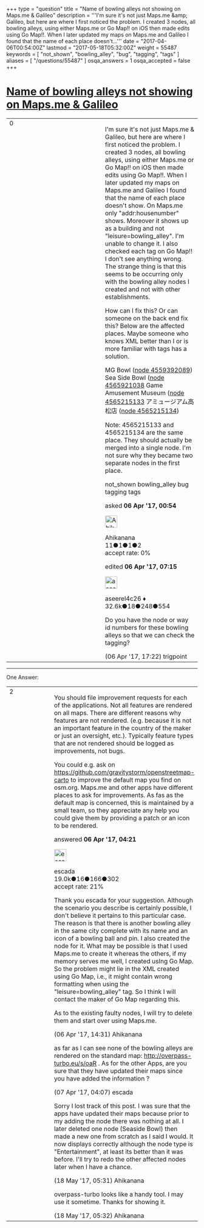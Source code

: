 +++
type = "question"
title = "Name of bowling alleys not showing on Maps.me &amp; Galileo"
description = '''I&#x27;m sure it&#x27;s not just Maps.me &amp;amp; Galileo, but here are where I first noticed the problem. I created 3 nodes, all bowling alleys, using either Maps.me or Go Map!! on iOS then made edits using Go Map!!. When I later updated my maps on Maps.me and Galileo I found that the name of each place doesn&#x27;t...'''
date = "2017-04-06T00:54:00Z"
lastmod = "2017-05-18T05:32:00Z"
weight = 55487
keywords = [ "not_shown", "bowling_alley", "bug", "tagging", "tags" ]
aliases = [ "/questions/55487" ]
osqa_answers = 1
osqa_accepted = false
+++

<div class="headNormal">

# [Name of bowling alleys not showing on Maps.me & Galileo](/questions/55487/name-of-bowling-alleys-not-showing-on-mapsme-galileo)

</div>

<div id="main-body">

<div id="askform">

<table id="question-table" style="width:100%;">
<colgroup>
<col style="width: 50%" />
<col style="width: 50%" />
</colgroup>
<tbody>
<tr>
<td style="width: 30px; vertical-align: top"><div class="vote-buttons">
<span id="post-55487-upvote" class="ajax-command post-vote up" rel="nofollow" title="I like this post (click again to cancel)"> </span>
<div id="post-55487-score" class="post-score" title="current number of votes">
0
</div>
<span id="post-55487-downvote" class="ajax-command post-vote down" rel="nofollow" title="I dont like this post (click again to cancel)"> </span> <span id="favorite-mark" class="ajax-command favorite-mark" rel="nofollow" title="mark/unmark this question as favorite (click again to cancel)"> </span>
<div id="favorite-count" class="favorite-count">
&#10;</div>
</div></td>
<td><div id="item-right">
<div class="question-body">
<p>I'm sure it's not just Maps.me &amp; Galileo, but here are where I first noticed the problem. I created 3 nodes, all bowling alleys, using either Maps.me or Go Map!! on iOS then made edits using Go Map!!. When I later updated my maps on Maps.me and Galileo I found that the name of each place doesn't show. On Maps.me only "addr:housenumber" shows. Moreover it shows up as a building and not "leisure=bowling_alley". I'm unable to change it. I also checked each tag on Go Map!! I don't see anything wrong. The strange thing is that this seems to be occurring only with the bowling alley nodes I created and not with other establishments.</p>
<p>How can I fix this? Or can someone on the back end fix this? Below are the affected places. Maybe someone who knows XML better than I or is more familiar with tags has a solution.</p>
<p>MG Bowl (<a href="http://www.openstreetmap.org/node/4559392089">node 4559392089</a>) Sea Side Bowl (<a href="http://www.openstreetmap.org/node/4565921038">node 4565921038</a> Game Amusement Museum (<a href="http://www.openstreetmap.org/node/4565215133">node 4565215133</a> アミュージアム高松店 (<a href="http://www.openstreetmap.org/node/4565215134">node 4565215134</a>)</p>
<p>Note: 4565215133 and 4565215134 are the same place. They should actually be merged into a single node. I'm not sure why they became two separate nodes in the first place.</p>
</div>
<div id="question-tags" class="tags-container tags">
<span class="post-tag tag-link-not_shown" rel="tag" title="see questions tagged &#39;not_shown&#39;">not_shown</span> <span class="post-tag tag-link-bowling_alley" rel="tag" title="see questions tagged &#39;bowling_alley&#39;">bowling_alley</span> <span class="post-tag tag-link-bug" rel="tag" title="see questions tagged &#39;bug&#39;">bug</span> <span class="post-tag tag-link-tagging" rel="tag" title="see questions tagged &#39;tagging&#39;">tagging</span> <span class="post-tag tag-link-tags" rel="tag" title="see questions tagged &#39;tags&#39;">tags</span>
</div>
<div id="question-controls" class="post-controls">
&#10;</div>
<div class="post-update-info-container">
<div class="post-update-info post-update-info-user">
<p>asked <strong>06 Apr '17, 00:54</strong></p>
<img src="https://secure.gravatar.com/avatar/105c5ac5262480822255667d640e0cee?s=32&amp;d=identicon&amp;r=g" class="gravatar" width="32" height="32" alt="Ahikanana&#39;s gravatar image" />
<p><span>Ahikanana</span><br />
<span class="score" title="11 reputation points">11</span><span title="1 badges"><span class="badge1">●</span><span class="badgecount">1</span></span><span title="1 badges"><span class="silver">●</span><span class="badgecount">1</span></span><span title="2 badges"><span class="bronze">●</span><span class="badgecount">2</span></span><br />
<span class="accept_rate" title="Rate of the user&#39;s accepted answers">accept rate:</span> <span title="Ahikanana has no accepted answers">0%</span></p>
</div>
<div class="post-update-info post-update-info-edited">
<p><span> edited <strong>06 Apr '17, 07:15</strong> </span></p>
<img src="https://secure.gravatar.com/avatar/66f0dc05b44574e3894be07b0b37cf37?s=32&amp;d=identicon&amp;r=g" class="gravatar" width="32" height="32" alt="aseerel4c26&#39;s gravatar image" />
<p><span>aseerel4c26 ♦</span><br />
<span class="score" title="32615 reputation points"><span>32.6k</span></span><span title="18 badges"><span class="badge1">●</span><span class="badgecount">18</span></span><span title="248 badges"><span class="silver">●</span><span class="badgecount">248</span></span><span title="554 badges"><span class="bronze">●</span><span class="badgecount">554</span></span></p>
</div>
</div>
<div id="comments-container-55487" class="comments-container">
<span id="55500"></span>
<div id="comment-55500" class="comment">
<div id="post-55500-score" class="comment-score">
&#10;</div>
<div class="comment-text">
<p>Do you have the node or way id numbers for these bowling alleys so that we can check the tagging?</p>
</div>
<div id="comment-55500-info" class="comment-info">
<span class="comment-age">(06 Apr '17, 17:22)</span> <span class="comment-user userinfo">trigpoint</span>
</div>
</div>
</div>
<div id="comment-tools-55487" class="comment-tools">
&#10;</div>
<div class="clear">
&#10;</div>
<div id="comment-55487-form-container" class="comment-form-container">
&#10;</div>
<div class="clear">
&#10;</div>
</div></td>
</tr>
</tbody>
</table>

------------------------------------------------------------------------

<div class="tabBar">

<span id="sort-top"></span>

<div class="headQuestions">

One Answer:

</div>

</div>

<span id="55488"></span>

<div id="answer-container-55488" class="answer">

<table style="width:100%;">
<colgroup>
<col style="width: 50%" />
<col style="width: 50%" />
</colgroup>
<tbody>
<tr>
<td style="width: 30px; vertical-align: top"><div class="vote-buttons">
<span id="post-55488-upvote" class="ajax-command post-vote up" rel="nofollow" title="I like this post (click again to cancel)"> </span>
<div id="post-55488-score" class="post-score" title="current number of votes">
2
</div>
<span id="post-55488-downvote" class="ajax-command post-vote down" rel="nofollow" title="I dont like this post (click again to cancel)"> </span>
</div></td>
<td><div class="item-right">
<div class="answer-body">
<p>You should file improvement requests for each of the applications. Not all features are rendered on all maps. There are different reasons why features are not rendered. (e.g. because it is not an important feature in the country of the maker or just an oversight, etc.). Typically feature types that are not rendered should be logged as improvements, not bugs.</p>
<p>You could e.g. ask on <a href="https://github.com/gravitystorm/openstreetmap-carto">https://github.com/gravitystorm/openstreetmap-carto</a> to improve the default map you find on osm.org. Maps.me and other apps have different places to ask for improvements. As fas as the default map is concerned, this is maintained by a small team, so they appreciate any help you could give them by providing a patch or an icon to be rendered.</p>
</div>
<div class="answer-controls post-controls">
&#10;</div>
<div class="post-update-info-container">
<div class="post-update-info post-update-info-user">
<p>answered <strong>06 Apr '17, 04:21</strong></p>
<img src="https://secure.gravatar.com/avatar/813a136afe7d4c95fd5bccdd78705e0e?s=32&amp;d=identicon&amp;r=g" class="gravatar" width="32" height="32" alt="escada&#39;s gravatar image" />
<p><span>escada</span><br />
<span class="score" title="19043 reputation points"><span>19.0k</span></span><span title="16 badges"><span class="badge1">●</span><span class="badgecount">16</span></span><span title="166 badges"><span class="silver">●</span><span class="badgecount">166</span></span><span title="302 badges"><span class="bronze">●</span><span class="badgecount">302</span></span><br />
<span class="accept_rate" title="Rate of the user&#39;s accepted answers">accept rate:</span> <span title="escada has 97 accepted answers">21%</span></p>
</div>
</div>
<div id="comments-container-55488" class="comments-container">
<span id="55497"></span>
<div id="comment-55497" class="comment">
<div id="post-55497-score" class="comment-score">
&#10;</div>
<div class="comment-text">
<p>Thank you escada for your suggestion. Although the scenario you describe is certainly possible, I don't believe it pertains to this particular case. The reason is that there is another bowling alley in the same city complete with its name and an icon of a bowling ball and pin. I also created the node for it. What may be possible is that I used Maps.me to create it whereas the others, if my memory serves me well, I created usIng Go Map. So the problem might lie in the XML created using Go Map, i.e., it might contain wrong formatting when using the "leisure=bowling_alley" tag. So I think I will contact the maker of Go Map regarding this.</p>
<p>As to the existing faulty nodes, I will try to delete them and start over using Maps.me.</p>
</div>
<div id="comment-55497-info" class="comment-info">
<span class="comment-age">(06 Apr '17, 14:31)</span> <span class="comment-user userinfo">Ahikanana</span>
</div>
</div>
<span id="55508"></span>
<div id="comment-55508" class="comment">
<div id="post-55508-score" class="comment-score">
&#10;</div>
<div class="comment-text">
<p>as far as I can see none of the bowling alleys are rendered on the standard map: <a href="http://overpass-turbo.eu/s/oaR">http://overpass-turbo.eu/s/oaR</a> . As for the other Apps, are you sure that they have updated their maps since you have added the information ?</p>
</div>
<div id="comment-55508-info" class="comment-info">
<span class="comment-age">(07 Apr '17, 04:07)</span> <span class="comment-user userinfo">escada</span>
</div>
</div>
<span id="56221"></span>
<div id="comment-56221" class="comment">
<div id="post-56221-score" class="comment-score">
&#10;</div>
<div class="comment-text">
<p>Sorry I lost track of this post. I was sure that the apps have updated their maps because prior to my adding the node there was nothing at all. I later deleted one node (Seaside Bowl) then made a new one from scratch as I said I would. It now displays correctly although the node type is "Entertainment", at least its better than it was before. I'll try to redo the other affected nodes later when I have a chance.</p>
</div>
<div id="comment-56221-info" class="comment-info">
<span class="comment-age">(18 May '17, 05:31)</span> <span class="comment-user userinfo">Ahikanana</span>
</div>
</div>
<span id="56222"></span>
<div id="comment-56222" class="comment">
<div id="post-56222-score" class="comment-score">
&#10;</div>
<div class="comment-text">
<p>overpass-turbo looks like a handy tool. I may use it sometime. Thanks for showing it.</p>
</div>
<div id="comment-56222-info" class="comment-info">
<span class="comment-age">(18 May '17, 05:32)</span> <span class="comment-user userinfo">Ahikanana</span>
</div>
</div>
</div>
<div id="comment-tools-55488" class="comment-tools">
&#10;</div>
<div class="clear">
&#10;</div>
<div id="comment-55488-form-container" class="comment-form-container">
&#10;</div>
<div class="clear">
&#10;</div>
</div></td>
</tr>
</tbody>
</table>

</div>

<div class="paginator-container-left">

</div>

</div>

</div>

